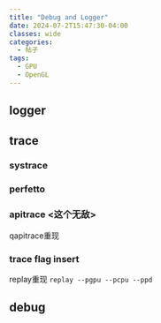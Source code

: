 ```yaml
---
title: "Debug and Logger"
date: 2024-07-2T15:47:30-04:00
classes: wide
categories:
  - 帖子
tags:
  - GPU
  - OpenGL
---
```

## logger

## trace

### systrace

### perfetto

### apitrace <这个无敌>

qapitrace重现

### trace flag insert

replay重现 `replay --pgpu --pcpu --ppd`

## debug
